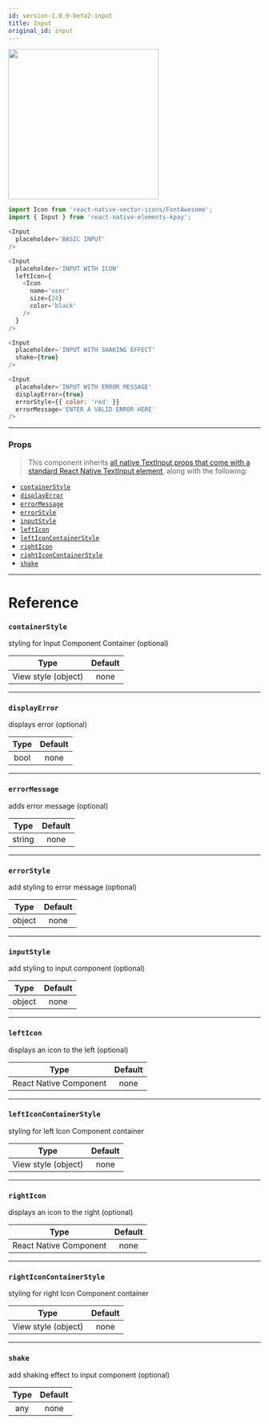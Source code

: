 ```yaml
---
id: version-1.0.0-beta2-input
title: Input
original_id: input
---
```


<img src="/react-native-elements-kpay/img/input.png" width="300"/>

```js
import Icon from 'react-native-vector-icons/FontAwesome';
import { Input } from 'react-native-elements-kpay';

<Input
  placeholder='BASIC INPUT'
/>

<Input
  placeholder='INPUT WITH ICON'
  leftIcon={
    <Icon
      name='user'
      size={24}
      color='black'
    />
  }
/>

<Input
  placeholder='INPUT WITH SHAKING EFFECT'
  shake={true}
/>

<Input
  placeholder='INPUT WITH ERROR MESSAGE'
  displayError={true}
  errorStyle={{ color: 'red' }}
  errorMessage='ENTER A VALID ERROR HERE'
/>
```

---

### Props

> This component inherits [all native TextInput props that come with a standard React Native TextInput element](https://facebook.github.io/react-native/docs/textinput.html), along with the following:

* [`containerStyle`](#containerstyle)
* [`displayError`](#displayerror)
* [`errorMessage`](#errormessage)
* [`errorStyle`](#errorstyle)
* [`inputStyle`](#inputstyle)
* [`leftIcon`](#lefticon)
* [`leftIconContainerStyle`](#lefticoncontainerstyle)
* [`rightIcon`](#righticon)
* [`rightIconContainerStyle`](#righticoncontainerstyle)
* [`shake`](#shake)

---

# Reference

### `containerStyle`

styling for Input Component Container (optional)

|        Type         | Default |
| :-----------------: | :-----: |
| View style (object) |  none   |

---

### `displayError`

displays error (optional)

| Type | Default |
| :--: | :-----: |
| bool |  none   |

---

### `errorMessage`

adds error message (optional)

|  Type  | Default |
| :----: | :-----: |
| string |  none   |

---

### `errorStyle`

add styling to error message (optional)

|  Type  | Default |
| :----: | :-----: |
| object |  none   |

---

### `inputStyle`

add styling to input component (optional)

|  Type  | Default |
| :----: | :-----: |
| object |  none   |

---

### `leftIcon`

displays an icon to the left (optional)

|          Type          | Default |
| :--------------------: | :-----: |
| React Native Component |  none   |

---

### `leftIconContainerStyle`

styling for left Icon Component container

|        Type         | Default |
| :-----------------: | :-----: |
| View style (object) |  none   |

---

### `rightIcon`

displays an icon to the right (optional)

|          Type          | Default |
| :--------------------: | :-----: |
| React Native Component |  none   |

---

### `rightIconContainerStyle`

styling for right Icon Component container

|        Type         | Default |
| :-----------------: | :-----: |
| View style (object) |  none   |

---

### `shake`

add shaking effect to input component (optional)

| Type | Default |
| :--: | :-----: |
| any  |  none   |
